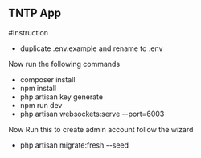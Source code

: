 ## TNTP App

#Instruction
- duplicate .env.example and rename to .env

Now run the following commands
- composer install
- npm install
- php artisan key generate
- npm run dev
- php artisan websockets:serve --port=6003

Now Run this to create admin account follow the wizard
- php artisan migrate:fresh --seed
